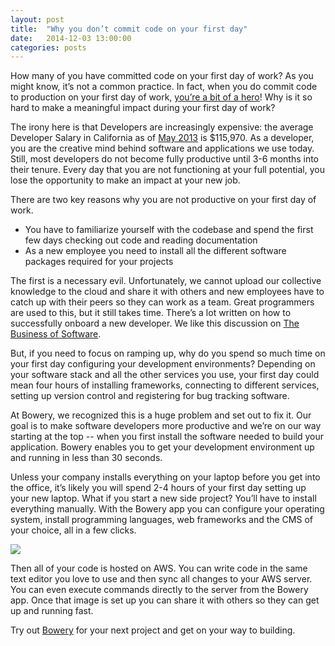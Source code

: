 ```yaml
---
layout: post
title:  "Why you don’t commit code on your first day"
date:   2014-12-03 13:00:00
categories: posts
---
```


How many of you have committed code on your first day of work? As you might know, it’s not a common practice. In fact, when you do commit code to production on your first day of work, [you’re a bit of a hero](http://www.bignerdranch.com/blog/deploy-code-your-first-day/)! Why is it so hard to make a meaningful impact during your first day of work? 

The irony here is that Developers are increasingly expensive: the average Developer Salary in California as of [May 2013](http://www.bls.gov/oes/current/oes172061.htm#st) is $115,970. As a developer, you are the creative mind behind software and applications we use today. Still, most developers do not become fully productive until 3-6 months into their tenure. Every day that you are not functioning at your full potential, you lose the opportunity to make an impact at your new job. 

There are two key reasons why you are not productive on your first day of work. 

* You have to familiarize yourself with the codebase and spend the first few days checking out code and reading documentation
* As a new employee you need to install all the different software packages required for your projects 

The first is a necessary evil. Unfortunately, we cannot upload our collective knowledge to the cloud and share it with others and new employees have to catch up with their peers so they can work as a team. Great programmers are used to this, but it still takes time. There’s a lot written on how to successfully onboard a new developer. We like this discussion on [The Business of Software](http://discuss.joelonsoftware.com/default.asp?biz.5.384006.19). 

But, if you need to focus on ramping up, why do you spend so much time on your first day configuring your development environments? Depending on your software stack and all the other services you use, your first day could mean four hours of installing frameworks, connecting to different services, setting up version control and registering for bug tracking software. 

At Bowery, we recognized this is a huge problem and set out to fix it. Our goal is to make software developers more productive and we’re on our way starting at the top -- when you first install the software needed to build your application. Bowery enables you to get your development environment up and running in less than 30 seconds. 

Unless your company installs everything on your laptop before you get into the office, it’s likely you will spend 2-4 hours of your first day setting up your new laptop. What if you start a new side project? You’ll have to install everything manually. With the Bowery app you can configure your operating system, install programming languages, web frameworks and the CMS of your choice, all in a few clicks. 

<img src =”http://bowery.io/static/images-screen.png” align = “center”>

Then all of your code is hosted on AWS. You can write code in the same text editor you love to use and then sync all changes to your AWS server. You can even execute commands directly to the server from the Bowery app. Once that image is set up you can share it with others so they can get up and running fast.

Try out [Bowery](bowery.io/start) for your next project and get on your way to building. 
